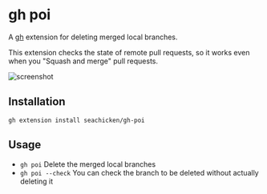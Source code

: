 # gh poi

A [gh](https://github.com/cli/cli) extension for deleting merged local branches.

This extension checks the state of remote pull requests, so it works even when you "Squash and merge" pull requests.

![screenshot](https://user-images.githubusercontent.com/5178598/139068170-6b8bbb72-613c-4d5a-bef8-9ec8fc46ab07.png)

## Installation

```
gh extension install seachicken/gh-poi
```

## Usage

- `gh poi` Delete the merged local branches
- `gh poi --check` You can check the branch to be deleted without actually deleting it
